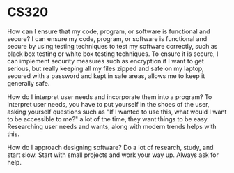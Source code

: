 # CS320
How can I ensure that my code, program, or software is functional and secure?
I can ensure my code, program, or software is functional and secure by using testing techniques to test my software correctly, such as black box testing or white box testing techniques. To ensure it is secure, I can implement security measures such as encryption if I want to get serious, but really keeping all my files zipped and safe on my laptop, secured with a password and kept in safe areas, allows me to keep it generally safe. 

How do I interpret user needs and incorporate them into a program?
To interpret user needs, you have to put yourself in the shoes of the user, asking yourself questions such as "If I wanted to use this, what would I want to be accessible to me?" a lot of the time, they want things to be easy. Researching user needs and wants, along with modern trends helps with this. 

How do I approach designing software?
Do a lot of research, study, and start slow. Start with small projects and work your way up. Always ask for help. 
